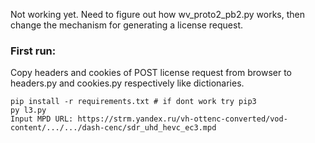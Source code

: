 Not working yet.
Need to figure out how wv_proto2_pb2.py works, then change the mechanism for generating a license request.
<h3>First run: </h3>
Copy headers and cookies of POST license request from browser to headers.py and cookies.py respectively like dictionaries.  
</br>

```
pip install -r requirements.txt # if dont work try pip3
py l3.py
Input MPD URL: https://strm.yandex.ru/vh-ottenc-converted/vod-content/.../.../dash-cenc/sdr_uhd_hevc_ec3.mpd
```